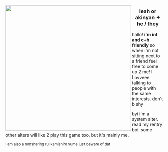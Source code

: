 <p align="center"> 
  <img src="https://media1.tenor.com/m/Gtp3CN94vU8AAAAC/rui-rui-kamishiro.gif" align="left" style="width: 400px;">
</p>
<h3><p align="center">
leah or akinyan ✦  he / they</h3>
</p>

<p align="left">
hallo! <b>i'm int and c+h friendly</b> so when i'm not sitting next to a friend feel free to come up 2 me! I Lovveee talking to people with the same interests. don't b shy

byi i'm a system alter. read my rentry boi. some other alters will like 2 play this game too, but it's mainly me. 
</p>

<sub>i am also a nonsharing rui kamishiro yume just beware of dat</sub>
